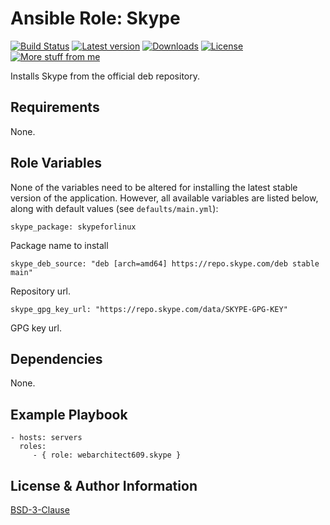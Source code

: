 Ansible Role: Skype
===================

[![Build Status](https://github.com/webarchitect609/ansible-role-skype/workflows/build/badge.svg?branch=master)](https://github.com/webarchitect609/ansible-role-skype/actions?query=workflow%3Abuild)
[![Latest version](https://img.shields.io/github/v/tag/webarchitect609/ansible-role-skype?sort=semver)](https://github.com/webarchitect609/ansible-role-skype/releases)
[![Downloads](https://img.shields.io/ansible/role/d/39614)](https://galaxy.ansible.com/webarchitect609/skype)
[![License](https://img.shields.io/github/license/webarchitect609/ansible-role-skype)](LICENSE.md)
[![More stuff from me](https://img.shields.io/badge/galaxy-webarchitect609-000)](https://galaxy.ansible.com/webarchitect609)

Installs Skype from the official deb repository.

Requirements
------------

None.

Role Variables
--------------

None of the variables need to be altered for installing the latest stable version of the application.
However, all available variables are listed below, along with default values (see `defaults/main.yml`):

    skype_package: skypeforlinux

Package name to install

    skype_deb_source: "deb [arch=amd64] https://repo.skype.com/deb stable main"

Repository url.

    skype_gpg_key_url: "https://repo.skype.com/data/SKYPE-GPG-KEY"

GPG key url.


Dependencies
------------

None.

Example Playbook
----------------

    - hosts: servers
      roles:
         - { role: webarchitect609.skype }

License & Author Information
-------
[BSD-3-Clause](LICENSE.md)
